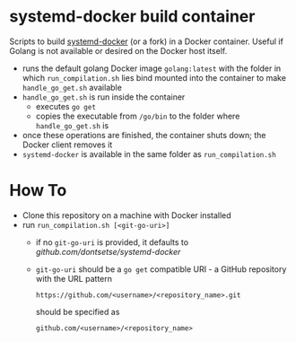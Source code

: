# systemd-docker build container 
Scripts to build [systemd-docker](https://github.com/DonTseTse/systemd-docker) (or a fork) in a Docker 
container. Useful if Golang is not available or desired on the Docker host itself.

- runs the default golang Docker image `golang:latest` with the folder in which `run_compilation.sh` 
  lies bind mounted into the container to make `handle_go_get.sh` available
- `handle_go_get.sh` is run inside the container  
    - executes `go get` 
    - copies the executable from `/go/bin` to the folder where `handle_go_get.sh` is 
- once these operations are finished, the container shuts down; the Docker client removes it
- `systemd-docker` is available in the same folder as `run_compilation.sh`

# How To
- Clone this repository on a machine with Docker installed
- run `run_compilation.sh [<git-go-uri>]`
  - if no `git-go-uri` is provided, it defaults to *github.com/dontsetse/systemd-docker* 
  - `git-go-uri` should be a `go get` compatible URI - a GitHub repository with the URL pattern 
    
    `https://github.com/<username>/<repository_name>.git` 
    
    should be specified as 
    
    `github.com/<username>/<repository_name>`
